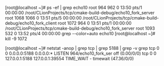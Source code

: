 [root@localhost ~]# ps -ef | grep echo10
root       964   962  0 13:50 pts/1    00:00:00 /root/CLionProjects/tcp/cmake-build-debug/echo10_fork_server
root      1068  1066  0 13:51 pts/5    00:00:00 /root/CLionProjects/tcp/cmake-build-debug/echo10_fork_client
root      1072   964  0 13:51 pts/1    00:00:00 /root/CLionProjects/tcp/cmake-build-debug/echo10_fork_server
root      1093   532  0 13:52 pts/4    00:00:00 grep --color=auto echo10
[root@localhost ~]# kill -9 1072



[root@localhost ~]# netstat -anop | grep tcp | grep 5188 | grep -v grep
tcp        0      0 0.0.0.0:5188            0.0.0.0:*               LISTEN      964/echo10_fork_ser  off (0.00/0/0)
tcp        0      0 127.0.0.1:5188          127.0.0.1:39554         TIME_WAIT   -                    timewait (47.36/0/0)
